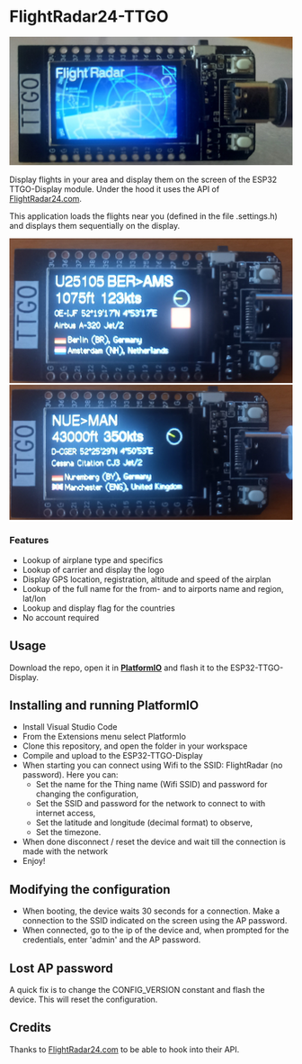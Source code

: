 # FlightRadar24-TTGO

![FlightRadar](assets/20210611_183208.jpg)

Display flights in your area and display them on the screen of the ESP32 TTGO-Display module.
Under the hood it uses the API of [FlightRadar24.com](https://www.flightradar24.com/).

This application loads the flights near you (defined in the file .settings.h) and displays them sequentially on the display.

![Example2](assets/20211107_162659.jpg)
![Example3](assets/20211107_162732.jpg)

### Features
- Lookup of airplane type and specifics
- Lookup of carrier and display the logo
- Display GPS location, registration,  altitude and speed of the airplan
- Lookup of the full name for the from- and to airports name and region, lat/lon
- Lookup and display flag for the countries
- No account required

## Usage
Download the repo, open it in [**PlatformIO**](https://platformio.org/) and flash it to the ESP32-TTGO-Display.

## Installing and running PlatformIO

- Install Visual Studio Code
- From the Extensions menu select PlatformIo
- Clone this repository, and open the folder in your workspace
- Compile and upload to the ESP32-TTGO-Display
- When starting you can connect using Wifi to the SSID: FlightRadar (no password). Here you can:
    - Set the name for the Thing name (Wifi SSID) and password for changing the configuration,
    - Set the SSID and password for the network to connect to with internet access,
    - Set the latitude and longitude (decimal format) to observe,
    - Set the timezone.
- When done disconnect / reset the device and wait till the connection is made with the network
- Enjoy!

## Modifying the configuration
- When booting, the device waits 30 seconds for a connection. Make a connection to the SSID indicated on the screen using the AP password.
- When connected, go to the ip of the device and, when prompted for the credentials, enter 'admin' and the AP password.

## Lost AP password
A quick fix is to change the CONFIG_VERSION constant and flash the device. This will reset the configuration.

## Credits
Thanks to [FlightRadar24.com](https://www.flightradar24.com/) to be able to hook into their API.
